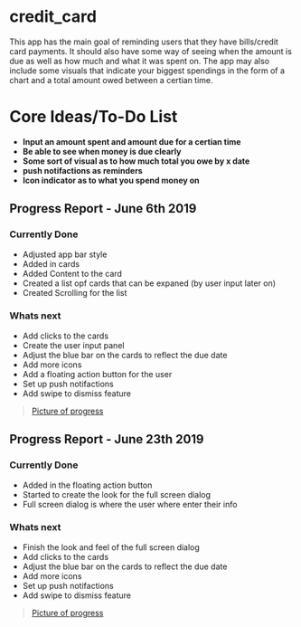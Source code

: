 # credit_card

This app has the main goal of reminding users that they have bills/credit card
payments. It should also have some way of seeing when the amount is due as well
as how much and what it was spent on. The app may also include some visuals that
indicate your biggest spendings in the form of a chart and a total amount owed 
between a certian time. 

<h1>Core Ideas/To-Do List</h1>
<ul>
  <li><b>Input an amount spent and amount due for a certian time</b></li>
  <li><b>Be able to see when money is due clearly</b></li>
  <li><b>Some sort of visual as to how much total you owe by x date</b></li>
  <li><b>push notifactions as reminders</b></li>
  <li><b>Icon indicator as to what you spend money on</b></li>
</ul>


<h2>Progress Report - June 6th 2019</h2>

<h3>Currently Done</h3>
<ul>
  <li>Adjusted app bar style</li>
  <li>Added in cards</li>
  <li>Added Content to the card</li>
  <li>Created a list opf cards that can be expaned (by user input later on)</li>
  <li>Created Scrolling for the list</li>
</ul>

<h3>Whats next</h3>
<ul>
  <li>Add clicks to the cards</li>
  <li>Create the user input panel</li>
  <li>Adjust the blue bar on the cards to reflect the due date</li>
  <li>Add more icons</li>
  <li>Add a floating action button for the user</li>
  <li>Set up push notifactions</li>
  <li>Add swipe to dismiss feature</li>
</ul>

<blockquote class="imgur-embed-pub" lang="en" data-id="a/P0wkZR7">
 <a href="https://imgur.com/MSPk1zv">Picture of progress</a></blockquote>

<h2>Progress Report - June 23th 2019</h2>

<h3>Currently Done</h3>
<ul>
  <li>Added in the floating action button</li>
  <li>Started to create the look for the full screen dialog</li>
  <li>Full screen dialog is where the user where enter their info</li>
</ul>

<h3>Whats next</h3>
<ul>
  <li>Finish the look and feel of the full screen dialog</li>
  <li>Add clicks to the cards</li>
  <li>Adjust the blue bar on the cards to reflect the due date</li>
  <li>Add more icons</li>
  <li>Set up push notifactions</li>
  <li>Add swipe to dismiss feature</li>
</ul>
  
 <blockquote class="imgur-embed-pub" lang="en" data-id="a/sviOojW">
 <a href="//imgur.com/a/sviOojW">Picture of progress</a></blockquote>
